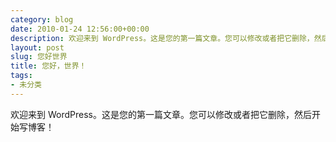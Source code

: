 ```yaml
---
category: blog
date: 2010-01-24 12:56:00+00:00
description: 欢迎来到 WordPress。这是您的第一篇文章。您可以修改或者把它删除，然后开
layout: post
slug: 您好世界
title: 您好，世界！
tags:
- 未分类
---
```


欢迎来到 WordPress。这是您的第一篇文章。您可以修改或者把它删除，然后开始写博客！
